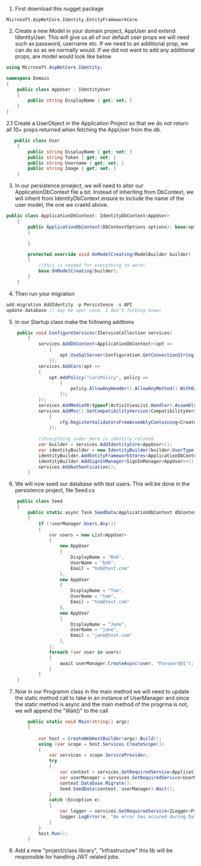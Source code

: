 1. First download this nugget package
```
Microsoft.AspNetCore.Identity.EntityFrameworkCore
```
2. Create a new Model in your domain project, AppUser and extend IdentityUser. This will give us all of our default user props we will
need such as password, username etc. If we need to an additional prop, we can do so as we normally would. If we did not want to 
add any additional props, are model would look like below
```cs
using Microsoft.AspNetCore.Identity;

namespace Domain
{
    public class AppUser : IdentityUser
    {
        public string DisplayName { get; set; }      
    }
}
```
2.1 Create a UserObject in the Application Project so that we do not return all 10+ props returned when fetching the AppUser from the db.
```cs
   public class User
    {
        public string DisplayName { get; set; }
        public string Token { get; set; }
        public string Username { get; set; }
        public string Image { get; set; }
    }
```
3. In our persistence proeject, we will need to alter our ApplicationDbContext file a bit. Instead of inheriting from DbContext, we will
inherit from IdentityDbContext<AppUser> ensure to include the name of the user model, the one we craetd above.
```cs
public class ApplicationDbContext: IdentityDbContext<AppUser>
    {
        public ApplicationDbContext(DbContextOptions options): base(options)
        {

        }

        protected override void OnModelCreating(ModelBuilder builder)
        {
            //this is needed for everything to work!
            base.OnModelCreating(builder);
        }
    }
```
4. Then run your migration
```cs
add-migration AddIdentity -p Persistence -s API
update-database // may be uper case, I don't fucking know!
```
5. In our Startup class make the following addtions
```cs
    public void ConfigureServices(IServiceCollection services)
        {
            services.AddDbContext<ApplicationDbContext>(opt =>
                {
                    opt.UseSqlServer(Configuration.GetConnectionString("DefaultConnection"));
                });
            services.AddCors(opt =>
            {
                opt.AddPolicy("CorsPolicy", policy =>
                    {
                        policy.AllowAnyHeader().AllowAnyMethod().WithOrigins("http://localhost:3000");
                    });
            });
            services.AddMediatR(typeof(ActivitiesList.Handler).Assembly);
            services.AddMvc().SetCompatibilityVersion(CompatibilityVersion.Version_2_2).AddFluentValidation(cfg =>
                {
                    cfg.RegisterValidatorsFromAssemblyContaining<CreateActivity>();
                });
                
            //Everything under here is identity related   
            var builder = services.AddIdentityCore<AppUser>();
            var identityBuilder = new IdentityBuilder(builder.UserType, builder.Services);
            identityBuilder.AddEntityFrameworkStores<ApplicationDbContext>();
            identityBuilder.AddSignInManager<SignInManager<AppUser>>();
            services.AddAuthentication();
        }
```
6. We will now seed our database with test users. This will be done in the persistence project, file Seed.cs 
```cs
    public class Seed
    {
        public static async Task SeedData(ApplicationDbContext dbContext, UserManager<AppUser> userManager)
        {
            if (!userManager.Users.Any())
            {
                var users = new List<AppUser>
                {
                    new AppUser
                    {
                        DisplayName = "Bob",
                        UserName = "bob",
                        Email = "bob@test.com"
                    },
                    new AppUser
                    {
                        DisplayName = "Tom",
                        UserName = "tom",
                        Email = "tom@test.com"
                    },
                    new AppUser
                    {
                        DisplayName = "Jane",
                        UserName = "jane",
                        Email = "jane@test.com"
                    },
                };
                foreach (var user in users)
                {
                    await userManager.CreateAsync(user, "Password@1");
                }
            }
    }
```
7. Now in  our Programm class in the main method we will need to update the static method call to take in an instance of UserManager
and since the static method is async and the main method of the progrma is not, we will append the "Wait()" to the call
```cs
        public static void Main(string[] args)
        {
           
            var host = CreateWebHostBuilder(args).Build();
            using (var scope = host.Services.CreateScope())
            {
                var services = scope.ServiceProvider;
                try
                {
                    var context = services.GetRequiredService<ApplicationDbContext>();
                    var userManager = services.GetRequiredService<UserManager<AppUser>>();
                    context.Database.Migrate();
                    Seed.SeedData(context, userManager).Wait();
                }
                catch (Exception e)
                {
                    var logger = services.GetRequiredService<ILogger<Program>>();
                    logger.LogError(e, "An error has occured during Database Scaffolding!");
                }
            }
            host.Run();
        }
```
8. Add a new "project/class library", "Infrastructure" this lib will be responsible for handling JWT related jobs.

